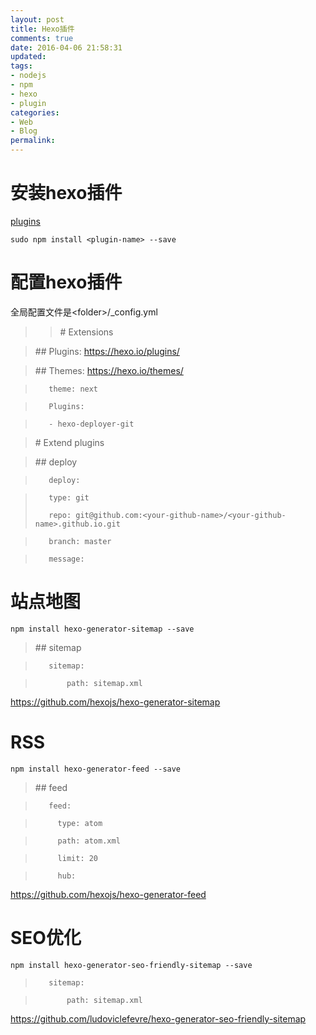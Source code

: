 ```yaml
---
layout: post
title: Hexo插件
comments: true
date: 2016-04-06 21:58:31
updated:
tags:
- nodejs
- npm
- hexo
- plugin
categories:
- Web
- Blog
permalink:
---
```


# 安装hexo插件

[plugins](https://hexo.io/plugins/)

    sudo npm install <plugin-name> --save

# 配置hexo插件

全局配置文件是&lt;folder>/_config.yml

>>\# Extensions

>\## Plugins: https://hexo.io/plugins/

>\## Themes: https://hexo.io/themes/

>        theme: next

>        Plugins:

>        - hexo-deployer-git

>\# Extend plugins

>\## deploy

>        deploy:

>        type: git
>
>        repo: git@github.com:<your-github-name>/<your-github-name>.github.io.git

>        branch: master

>        message:

# 站点地图

    npm install hexo-generator-sitemap --save

>\## sitemap

>        sitemap:

>            path: sitemap.xml

<https://github.com/hexojs/hexo-generator-sitemap>

# RSS

    npm install hexo-generator-feed --save

>\## feed

>        feed:

>          type: atom

>          path: atom.xml

>          limit: 20

>          hub:

<https://github.com/hexojs/hexo-generator-feed>

# SEO优化

    npm install hexo-generator-seo-friendly-sitemap --save

>        sitemap:

>            path: sitemap.xml

<https://github.com/ludoviclefevre/hexo-generator-seo-friendly-sitemap>

